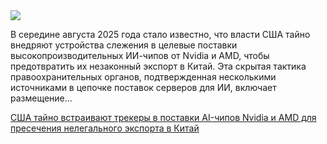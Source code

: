 <!--2025-08-13 12:03:40-->
<div class="yb">
  <div class="rss habr"><img src="https://habrastorage.org/getpro/habr/upload_files/e1b/0f0/f80/e1b0f0f80c2dd39eff1255febabff44d.jpg" /><p>В середине августа 2025 года стало известно, что власти США тайно внедряют устройства слежения в целевые поставки высокопроизводительных ИИ-чипов от Nvidia и AMD, чтобы предотвратить их незаконный экспорт в Китай. Эта скрытая тактика правоохранительных органов, подтвержденная несколькими источниками в цепочке поставок серверов для ИИ, включает размещение... <p class="titl"><a href="https://habr.com/ru/news/936786/?utm_source=habrahabr&utm_medium=rss&utm_campaign=936786">США тайно встраивают трекеры в поставки AI-чипов Nvidia и AMD для пресечения нелегального экспорта в Китай</a></p></div>
</div>
